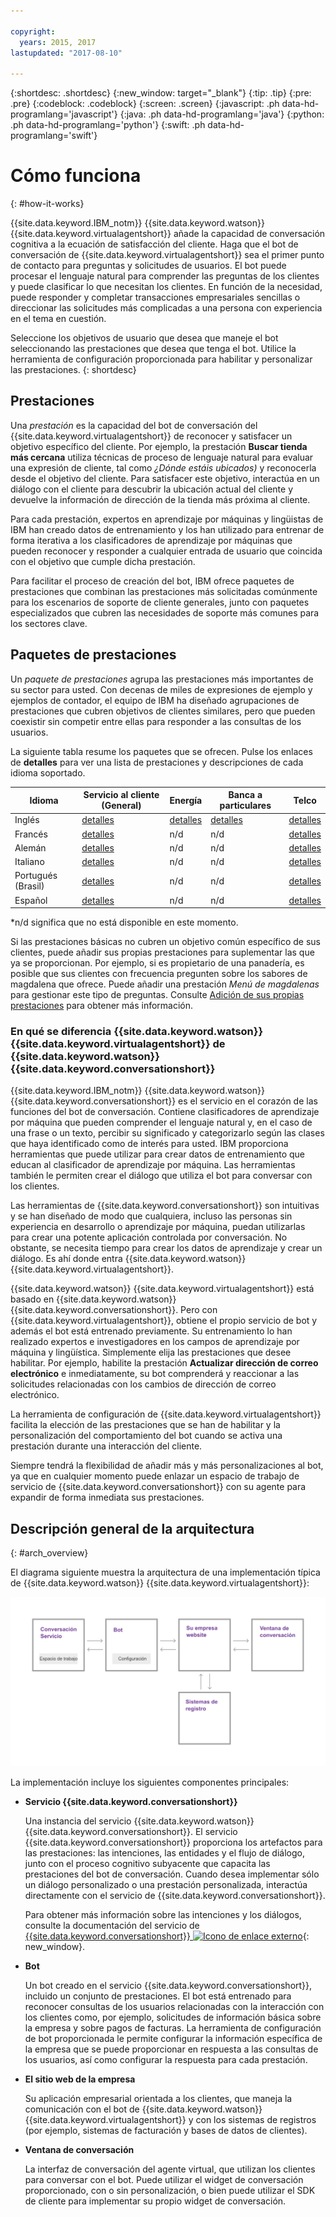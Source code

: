 ```yaml
---

copyright:
  years: 2015, 2017
lastupdated: "2017-08-10"

---
```


{:shortdesc: .shortdesc}
{:new_window: target="_blank"}
{:tip: .tip}
{:pre: .pre}
{:codeblock: .codeblock}
{:screen: .screen}
{:javascript: .ph data-hd-programlang='javascript'}
{:java: .ph data-hd-programlang='java'}
{:python: .ph data-hd-programlang='python'}
{:swift: .ph data-hd-programlang='swift'}

# Cómo funciona
{: #how-it-works}

{{site.data.keyword.IBM_notm}} {{site.data.keyword.watson}} {{site.data.keyword.virtualagentshort}} añade la capacidad de conversación cognitiva a la ecuación de satisfacción del cliente. Haga que el bot de conversación de {{site.data.keyword.virtualagentshort}} sea el primer punto de contacto para preguntas y solicitudes de usuarios. El bot puede procesar el lenguaje natural para comprender las preguntas de los clientes y puede clasificar lo que necesitan los clientes. En función de la necesidad, puede responder y completar transacciones empresariales sencillas o direccionar las solicitudes más complicadas a una persona con experiencia en el tema en cuestión.

Seleccione los objetivos de usuario que desea que maneje el bot seleccionando las prestaciones que desea que tenga el bot. Utilice la herramienta de configuración proporcionada para habilitar y personalizar las prestaciones.
{: shortdesc}

## Prestaciones

Una *prestación* es la capacidad del bot de conversación del {{site.data.keyword.virtualagentshort}} de reconocer y satisfacer un objetivo específico del cliente. Por ejemplo, la prestación **Buscar tienda más cercana** utiliza técnicas de proceso de lenguaje natural para evaluar una expresión de cliente, tal como *¿Dónde estáis ubicados)* y reconocerla desde el objetivo del cliente. Para satisfacer este objetivo, interactúa en un diálogo con el cliente para descubrir la ubicación actual del cliente y devuelve la información de dirección de la tienda más próxima al cliente.

Para cada prestación, expertos en aprendizaje por máquinas y lingüistas de IBM han creado datos de entrenamiento y los han utilizado para entrenar de forma iterativa a los clasificadores de aprendizaje por máquinas que pueden reconocer y responder a cualquier entrada de usuario que coincida con el objetivo que cumple dicha prestación.

Para facilitar el proceso de creación del bot, IBM ofrece paquetes de prestaciones que combinan las prestaciones más solicitadas comúnmente para los escenarios de soporte de cliente generales, junto con paquetes especializados que cubren las necesidades de soporte más comunes para los sectores clave.

## Paquetes de prestaciones

Un *paquete de prestaciones* agrupa las prestaciones más importantes de su sector para usted. Con decenas de miles de expresiones de ejemplo y ejemplos de contador, el equipo de IBM ha diseñado agrupaciones de prestaciones que cubren objetivos de clientes similares, pero que pueden coexistir sin competir entre ellas para responder a las consultas de los usuarios.

La siguiente tabla resume los paquetes que se ofrecen. Pulse los enlaces de **detalles** para ver una lista de prestaciones y descripciones de cada idioma soportado.

| Idioma | Servicio al cliente (General) | Energía  | Banca a particulares | Telco   |
|----------|----------------------------|---------|----------------|---------|
| Inglés  | [detalles](/docs/services/virtual-agent/capabilities_list_general.html?locale=en)   | [detalles](/docs/services/virtual-agent/capabilities_list_energy.html?locale=en) | [detalles](/docs/services/virtual-agent/capabilities_list_banking.html?locale=en)        | [detalles](/docs/services/virtual-agent/capabilities_list_telco.html?locale=en) |
| Francés   | [detalles](/docs/services/virtual-agent/capabilities_list_general.html?locale=fr)   | n/d     | n/d            | [detalles](/docs/services/virtual-agent/capabilities_list_telco.html?locale=fr) |
| Alemán   | [detalles](/docs/services/virtual-agent/capabilities_list_general.html?locale=de) | n/d     | n/d            | [detalles](/docs/services/virtual-agent/capabilities_list_telco.html?locale=de) |
| Italiano | [detalles](/docs/services/virtual-agent/capabilities_list_general.html?locale=it) | n/d | n/d | [detalles](/docs/services/virtual-agent/capabilities_list_telco.html?locale=it) |
| Portugués (Brasil) | [detalles](/docs/services/virtual-agent/capabilities_list_general.html?locale=pt-br)   | n/d     | n/d            | [detalles](/docs/services/virtual-agent/capabilities_list_telco.html?locale=pt-br) |
| Español | [detalles](/docs/services/virtual-agent/capabilities_list_general.html?locale=es)   | n/d     | n/d            | [detalles](/docs/services/virtual-agent/capabilities_list_telco.html?locale=es) |

*n/d significa que no está disponible en este momento.

Si las prestaciones básicas no cubren un objetivo común específico de sus clientes, puede añadir sus propias prestaciones para suplementar las que ya se proporcionan. Por ejemplo, si es propietario de una panadería, es posible que sus clientes con frecuencia pregunten sobre los sabores de magdalena que ofrece. Puede añadir una prestación *Menú de magdalenas* para gestionar este tipo de preguntas. Consulte [Adición de sus propias prestaciones](add-custom-capabilities.html) para obtener más información.

### En qué se diferencia {{site.data.keyword.watson}} {{site.data.keyword.virtualagentshort}} de {{site.data.keyword.watson}} {{site.data.keyword.conversationshort}}

{{site.data.keyword.IBM_notm}} {{site.data.keyword.watson}} {{site.data.keyword.conversationshort}} es el servicio en el corazón de las funciones del bot de conversación. Contiene clasificadores de aprendizaje por máquina que pueden comprender el lenguaje natural y, en el caso de una frase o un texto, percibir su significado y categorizarlo según las clases que haya identificado como de interés para usted. IBM proporciona herramientas que puede utilizar para crear datos de entrenamiento que educan al clasificador de aprendizaje por máquina. Las herramientas también le permiten crear el diálogo que utiliza el bot para conversar con los clientes.

Las herramientas de {{site.data.keyword.conversationshort}} son intuitivas y se han diseñado de modo que cualquiera, incluso las personas sin experiencia en desarrollo o aprendizaje por máquina, puedan utilizarlas para crear una potente aplicación controlada por conversación. No obstante, se necesita tiempo para crear los datos de aprendizaje y crear un diálogo. Es ahí donde entra {{site.data.keyword.watson}} {{site.data.keyword.virtualagentshort}}.

{{site.data.keyword.watson}} {{site.data.keyword.virtualagentshort}} está basado en {{site.data.keyword.watson}} {{site.data.keyword.conversationshort}}. Pero con {{site.data.keyword.virtualagentshort}}, obtiene el propio servicio de bot y además el bot está entrenado previamente. Su entrenamiento lo han realizado expertos e investigadores en los campos de aprendizaje por máquina y lingüística. Simplemente elija las prestaciones que desee habilitar. Por ejemplo, habilite la prestación **Actualizar dirección de correo electrónico** e inmediatamente, su bot comprenderá y reaccionar a las solicitudes relacionadas con los cambios de dirección de correo electrónico.

La herramienta de configuración de {{site.data.keyword.virtualagentshort}} facilita la elección de las prestaciones que se han de habilitar y la personalización del comportamiento del bot cuando se activa una prestación durante una interacción del cliente.

Siempre tendrá la flexibilidad de añadir más y más personalizaciones al bot, ya que en cualquier momento puede enlazar un espacio de trabajo de servicio de {{site.data.keyword.conversationshort}} con su agente para expandir de forma inmediata sus prestaciones.

## Descripción general de la arquitectura
{: #arch_overview}

El diagrama siguiente muestra la arquitectura de una implementación típica de {{site.data.keyword.watson}} {{site.data.keyword.virtualagentshort}}:

![Descripción general de la arquitectura](images/arch-overview.png)

La implementación incluye los siguientes componentes principales:

- **Servicio {{site.data.keyword.conversationshort}}**

    Una instancia del servicio {{site.data.keyword.watson}} {{site.data.keyword.conversationshort}}. El servicio {{site.data.keyword.conversationshort}} proporciona los artefactos para las prestaciones: las intenciones, las entidades y el flujo de diálogo, junto con el proceso cognitivo subyacente que capacita las prestaciones del bot de conversación. Cuando desea implementar sólo un diálogo personalizado o una prestación personalizada, interactúa directamente con el servicio de {{site.data.keyword.conversationshort}}.

    Para obtener más información sobre las intenciones y los diálogos, consulte la documentación del
servicio de
[{{site.data.keyword.conversationshort}}
![Icono de enlace
externo](../../icons/launch-glyph.svg "Icono de enlace externo")](https://console.bluemix.net/docs/services/conversation/index.html#about "Icono de enlace externo"){: new_window}.

- **Bot**

    Un bot creado en el servicio {{site.data.keyword.conversationshort}}, incluido un conjunto de prestaciones. El bot está entrenado para reconocer consultas de los usuarios relacionadas con la interacción con los clientes como, por ejemplo, solicitudes de información básica sobre la empresa y sobre pagos de facturas. La herramienta de configuración de bot proporcionada le permite configurar la información específica de la empresa que se puede proporcionar en respuesta a las consultas de los usuarios, así como configurar la respuesta para cada prestación.

- **El sitio web de la empresa**

    Su aplicación empresarial orientada a los clientes, que maneja la comunicación con el bot de {{site.data.keyword.watson}} {{site.data.keyword.virtualagentshort}} y con los sistemas de registros (por ejemplo, sistemas de facturación y bases de datos de clientes).

- **Ventana de conversación**

    La interfaz de conversación del agente virtual, que utilizan los clientes para conversar con el bot. Puede utilizar el widget de conversación proporcionado, con o sin personalización, o bien puede utilizar el SDK de cliente para implementar su propio widget de conversación.
